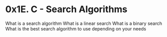 # 0x1E. C - Search Algorithms

What is a search algorithm
What is a linear search
What is a binary search
What is the best search algorithm to use depending on your needs
